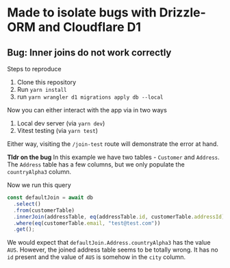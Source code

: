 # Made to isolate bugs with Drizzle-ORM and Cloudflare D1

## Bug: Inner joins do not work correctly

Steps to reproduce

1. Clone this repository
2. Run `yarn install`
3. run `yarn wrangler d1 migrations apply db --local`

Now you can either interact with the app via in two ways

1. Local dev server (via `yarn dev`)
2. Vitest testing (via `yarn test`)

Either way, visiting the `/join-test` route will demonstrate the error at hand.

**Tldr on the bug**
In this example we have two tables - `Customer` and `Address`.
The `Address` table has a few columns, but we only populate the `countryAlpha3` column.

Now we run this query

```ts
const defaultJoin = await db
  .select()
  .from(customerTable)
  .innerJoin(addressTable, eq(addressTable.id, customerTable.addressId))
  .where(eq(customerTable.email, "test@test.com"))
  .get();
```

We would expect that `defaultJoin.Address.countryAlpha3` has the value `AUS`. However, the joined address table seems to be totally wrong. It has no `id` present and the value of `AUS` is somehow in the `city` column.

